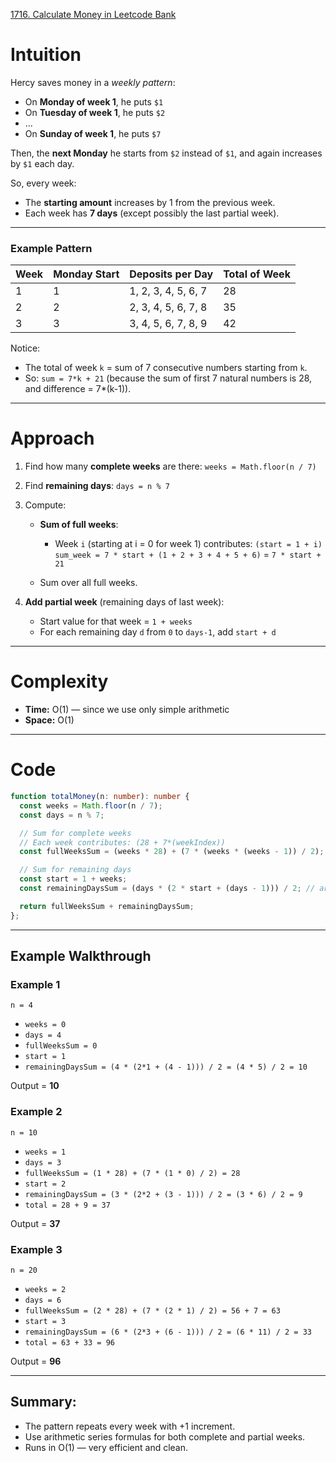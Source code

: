 [1716. Calculate Money in Leetcode Bank](https://leetcode.com/problems/calculate-money-in-leetcode-bank/)

# Intuition

Hercy saves money in a *weekly pattern*:

* On **Monday of week 1**, he puts `$1`
* On **Tuesday of week 1**, he puts `$2`
* ...
* On **Sunday of week 1**, he puts `$7`

Then, the **next Monday** he starts from `$2` instead of `$1`, and again increases by `$1` each day.

So, every week:

* The **starting amount** increases by 1 from the previous week.
* Each week has **7 days** (except possibly the last partial week).

---

### Example Pattern

| Week | Monday Start | Deposits per Day    | Total of Week |
| ---- | ------------ | ------------------- | ------------- |
| 1    | 1            | 1, 2, 3, 4, 5, 6, 7 | 28            |
| 2    | 2            | 2, 3, 4, 5, 6, 7, 8 | 35            |
| 3    | 3            | 3, 4, 5, 6, 7, 8, 9 | 42            |

Notice:

* The total of week `k` = sum of 7 consecutive numbers starting from `k`.
* So: `sum = 7*k + 21` (because the sum of first 7 natural numbers is 28, and difference = 7*(k-1)).

---

# Approach

1. Find how many **complete weeks** are there:
   `weeks = Math.floor(n / 7)`

2. Find **remaining days**:
   `days = n % 7`

3. Compute:

   * **Sum of full weeks**:

     * Week `i` (starting at i = 0 for week 1) contributes:
       `(start = 1 + i)`
       `sum_week = 7 * start + (1 + 2 + 3 + 4 + 5 + 6)` = `7 * start + 21`
   * Sum over all full weeks.

4. **Add partial week** (remaining days of last week):

   * Start value for that week = `1 + weeks`
   * For each remaining day `d` from `0` to `days-1`, add `start + d`

---

# Complexity

* **Time:** O(1) — since we use only simple arithmetic
* **Space:** O(1)

---

# Code

```typescript
function totalMoney(n: number): number {
  const weeks = Math.floor(n / 7);
  const days = n % 7;

  // Sum for complete weeks
  // Each week contributes: (28 + 7*(weekIndex))
  const fullWeeksSum = (weeks * 28) + (7 * (weeks * (weeks - 1)) / 2);

  // Sum for remaining days
  const start = 1 + weeks;
  const remainingDaysSum = (days * (2 * start + (days - 1))) / 2; // arithmetic sum

  return fullWeeksSum + remainingDaysSum;
};

```

---

## Example Walkthrough

### Example 1

```
n = 4
```

* `weeks = 0`
* `days = 4`
* `fullWeeksSum = 0`
* `start = 1`
* `remainingDaysSum = (4 * (2*1 + (4 - 1))) / 2 = (4 * 5) / 2 = 10`

Output = **10**

### Example 2

```
n = 10
```

* `weeks = 1`
* `days = 3`
* `fullWeeksSum = (1 * 28) + (7 * (1 * 0) / 2) = 28`
* `start = 2`
* `remainingDaysSum = (3 * (2*2 + (3 - 1))) / 2 = (3 * 6) / 2 = 9`
* `total = 28 + 9 = 37`

Output = **37**


### Example 3

```
n = 20
```

* `weeks = 2`
* `days = 6`
* `fullWeeksSum = (2 * 28) + (7 * (2 * 1) / 2) = 56 + 7 = 63`
* `start = 3`
* `remainingDaysSum = (6 * (2*3 + (6 - 1))) / 2 = (6 * 11) / 2 = 33`
* `total = 63 + 33 = 96`

Output = **96**

---

## Summary:

* The pattern repeats every week with +1 increment.
* Use arithmetic series formulas for both complete and partial weeks.
* Runs in O(1) — very efficient and clean.
